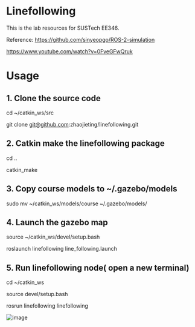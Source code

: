 # Linefollowing
This is the lab resources for SUSTech EE346.

Reference: https://github.com/sinyeopgo/ROS-2-simulation

https://www.youtube.com/watch?v=0FveGFwQruk
# Usage

## 1. Clone the source code
  cd ~/catkin_ws/src
  
  git clone git@github.com:zhaojieting/linefollowing.git
  
## 2. Catkin make the linefollowing package
  cd ..
  
  catkin_make

## 3. Copy course models to ~/.gazebo/models
  sudo mv ~/catkin_ws/models/course  ~/.gazebo/models/
   
## 4. Launch the gazebo map
   source ~/catkin_ws/devel/setup.bash
   
   roslaunch linefollowing line_following.launch 
## 5. Run linefollowing node( open a new terminal)
   
   cd ~/catkin_ws  
   
   source devel/setup.bash
   
   rosrun linefollowing linefollowing

 ![image](https://github.com/zhaojieting/linefollowing/blob/main/data/demo.png)
